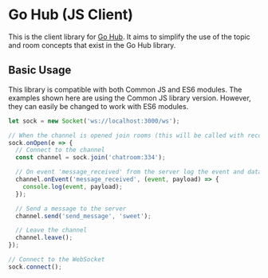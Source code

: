 # Go Hub (JS Client)

This is the client library for [Go Hub](https://gitlab.com/go-nm/hub). It aims to simplify the use of the topic and room concepts that exist in the Go Hub library.

## Basic Usage

This library is compatible with both Common JS and ES6 modules. The examples shown here are using the Common
JS library version. However, they can easily be changed to work with ES6 modules.

```js
let sock = new Socket('ws://localhost:3000/ws');

// When the channel is opened join rooms (this will be called with reconnects too)
sock.onOpen(e => {
  // Connect to the channel
  const channel = sock.join('chatroom:334');

  // On event 'message_received' from the server log the event and data
  channel.onEvent('message_received', (event, payload) => {
    console.log(event, payload);
  });

  // Send a message to the server
  channel.send('send_message', 'sweet');

  // Leave the channel
  channel.leave();
});

// Connect to the WebSocket
sock.connect();
```
